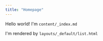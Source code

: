 ```yaml
---
title: "Homepage"
---
```

Hello world! I'm `content/_index.md`

I'm rendered by `layouts/_default/list.html`